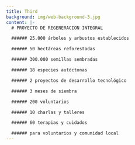 ```yaml
---
title: Third
background: img/web-background-3.jpg
content: |-
  # PROYECTO DE REGENERACION INTEGRAL

  ###### 25.000 árboles y arbustos establecidos 

  ###### 50 hectáreas reforestadas

  ###### 300.000 semillas sembradas

  ###### 18 especies autóctonas

  ###### 2 proyectos de desarrollo tecnológico

  ###### 3 meses de siembra

  ###### 200 voluntarios

  ###### 10 charlas y talleres

  ###### 60 terapias y cuidados

  ###### para voluntarios y comunidad local
---
```

